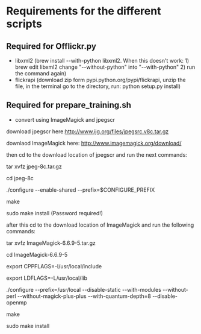 Requirements for the different scripts
=======================================

Required for Offlickr.py
------------------------
* libxml2 (brew install --with-python libxml2. When this doesn't work: 1) brew edit libxml2 change "--without-python" into "--with-python" 2) run the command again)
* flickrapi (download zip form pypi.python.org/pypi/flickrapi, unzip the file, in the terminal go to the directory, run: python setup.py install)

Required for prepare_training.sh
----------------------------------
* convert using ImageMagick and jpegscr

download jpegscr here:http://www.ijg.org/files/jpegsrc.v8c.tar.gz  

downlaod ImageMagick here: http://www.imagemagick.org/download/

then cd to the download location of jpegscr and run the next commands:

tar xvfz jpeg-8c.tar.gz

cd jpeg-8c

./configure --enable-shared --prefix=$CONFIGURE_PREFIX

make

sudo make install (Password required!)

after this cd to the download location of ImageMagick and run the following commands:

tar xvfz ImageMagick-6.6.9-5.tar.gz

cd ImageMagick-6.6.9-5

export CPPFLAGS=-I/usr/local/include

export LDFLAGS=-L/usr/local/lib

./configure --prefix=/usr/local --disable-static --with-modules --without-perl --without-magick-plus-plus --with-quantum-depth=8 --disable-openmp

make

sudo make install
